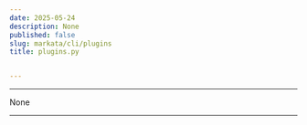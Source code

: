 ```yaml
---
date: 2025-05-24
description: None
published: false
slug: markata/cli/plugins
title: plugins.py


---
```


---

None

---